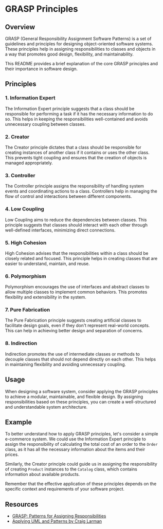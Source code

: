 # GRASP Principles

## Overview

GRASP (General Responsibility Assignment Software Patterns) is a set of guidelines and principles for designing
object-oriented software systems. These principles help in assigning responsibilities to classes and objects in a way
that promotes good design, flexibility, and maintainability.

This README provides a brief explanation of the core GRASP principles and their importance in software design.

## Principles

### 1. Information Expert

The Information Expert principle suggests that a class should be responsible for performing a task if it has the
necessary information to do so. This helps in keeping the responsibilities well-contained and avoids unnecessary
coupling between classes.

### 2. Creator

The Creator principle dictates that a class should be responsible for creating instances of another class if it contains
or uses the other class. This prevents tight coupling and ensures that the creation of objects is managed appropriately.

### 3. Controller

The Controller principle assigns the responsibility of handling system events and coordinating actions to a class.
Controllers help in managing the flow of control and interactions between different components.

### 4. Low Coupling

Low Coupling aims to reduce the dependencies between classes. This principle suggests that classes should interact with
each other through well-defined interfaces, minimizing direct connections.

### 5. High Cohesion

High Cohesion advises that the responsibilities within a class should be closely related and focused. This principle
helps in creating classes that are easier to understand, maintain, and reuse.

### 6. Polymorphism

Polymorphism encourages the use of interfaces and abstract classes to allow multiple classes to implement common
behaviors. This promotes flexibility and extensibility in the system.

### 7. Pure Fabrication

The Pure Fabrication principle suggests creating artificial classes to facilitate design goals, even if they don't
represent real-world concepts. This can help in achieving better design and separation of concerns.

### 8. Indirection

Indirection promotes the use of intermediate classes or methods to decouple classes that should not depend directly on
each other. This helps in maintaining flexibility and avoiding unnecessary coupling.

## Usage

When designing a software system, consider applying the GRASP principles to achieve a modular, maintainable, and
flexible design. By assigning responsibilities based on these principles, you can create a well-structured and
understandable system architecture.

## Example

To better understand how to apply GRASP principles, let's consider a simple e-commerce system. We could use the
Information Expert principle to assign the responsibility of calculating the total cost of an order to the `Order`
class, as it has all the necessary information about the items and their prices.

Similarly, the Creator principle could guide us in assigning the responsibility of creating `Product` instances to
the `Catalog` class, which contains information about available products.

Remember that the effective application of these principles depends on the specific context and requirements of your
software project.

## Resources

- [GRASP: Patterns for Assigning Responsibilities](http://www.blackwasp.co.uk/grasp.aspx)
- [Applying UML and Patterns by Craig Larman](https://www.amazon.com/Applying-UML-Patterns-Introduction-Object-Oriented/dp/0131489062)
